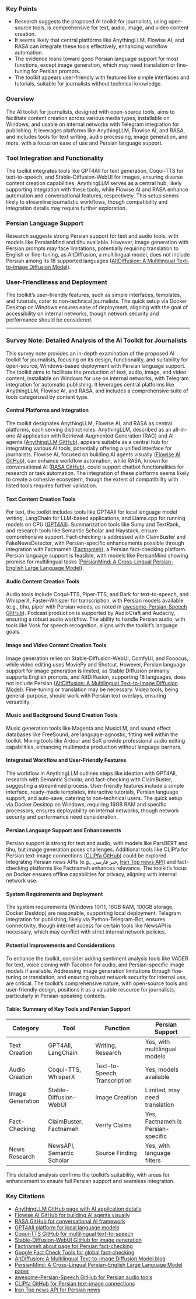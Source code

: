 ### Key Points
- Research suggests the proposed AI toolkit for journalists, using open-source tools, is comprehensive for text, audio, image, and video content creation.
- It seems likely that central platforms like AnythingLLM, Flowise AI, and RASA can integrate these tools effectively, enhancing workflow automation.
- The evidence leans toward good Persian language support for most functions, except image generation, which may need translation or fine-tuning for Persian prompts.
- The toolkit appears user-friendly with features like simple interfaces and tutorials, suitable for journalists without technical knowledge.

### Overview
The AI toolkit for journalists, designed with open-source tools, aims to facilitate content creation across various media types, installable on Windows, and usable on internal networks with Telegram integration for publishing. It leverages platforms like AnythingLLM, Flowise AI, and RASA, and includes tools for text writing, audio processing, image generation, and more, with a focus on ease of use and Persian language support.

### Tool Integration and Functionality
The toolkit integrates tools like GPT4All for text generation, Coqui-TTS for text-to-speech, and Stable-Diffusion-WebUI for images, ensuring diverse content creation capabilities. AnythingLLM serves as a central hub, likely supporting integration with these tools, while Flowise AI and RASA enhance automation and conversational features, respectively. This setup seems likely to streamline journalistic workflows, though compatibility and integration details may require further exploration.

### Persian Language Support
Research suggests strong Persian support for text and audio tools, with models like PersianMind and tihu available. However, image generation with Persian prompts may face limitations, potentially requiring translation to English or fine-tuning, as AltDiffusion, a multilingual model, does not include Persian among its 18 supported languages ([AltDiffusion: A Multilingual Text-to-Image Diffusion Model](https://blog.paperspace.com/altdiffusion-a-multilingual-text-to-image-diffusion-model/)).

### User-Friendliness and Deployment
The toolkit’s user-friendly features, such as simple interfaces, templates, and tutorials, cater to non-technical journalists. The quick setup via Docker Desktop on Windows ensures ease of deployment, aligning with the goal of accessibility on internal networks, though network security and performance should be considered.

---

### Survey Note: Detailed Analysis of the AI Toolkit for Journalists

This survey note provides an in-depth examination of the proposed AI toolkit for journalists, focusing on its design, functionality, and suitability for open-source, Windows-based deployment with Persian language support. The toolkit aims to facilitate the production of text, audio, image, and video content, installable on Windows for use on internal networks, with Telegram integration for automatic publishing. It leverages central platforms like AnythingLLM, Flowise AI, and RASA, and includes a comprehensive suite of tools categorized by content type.

#### Central Platforms and Integration
The toolkit designates AnythingLLM, Flowise AI, and RASA as central platforms, each serving distinct roles. AnythingLLM, described as an all-in-one AI application with Retrieval-Augmented Generation (RAG) and AI agents ([AnythingLLM GitHub](https://github.com/Mintplex-Labs/anything-llm)), appears suitable as a central hub for integrating various AI tools, potentially offering a unified interface for journalists. Flowise AI, focused on building AI agents visually ([Flowise AI GitHub](https://github.com/FlowiseAI/Flowise)), can enhance workflow automation, while RASA, known for conversational AI ([RASA GitHub](https://github.com/RasaHQ/rasa)), could support chatbot functionalities for research or task automation. The integration of these platforms seems likely to create a cohesive ecosystem, though the extent of compatibility with listed tools requires further validation.

#### Text Content Creation Tools
For text, the toolkit includes tools like GPT4All for local language model writing, LangChain for LLM-based applications, and Llama.cpp for running models on CPU ([GPT4All](https://www.nomic.ai/gpt4all)). Summarization tools like Sumy and TextRank, and research tools like Semantic Scholar and Haystack, ensure comprehensive support. Fact-checking is addressed with ClaimBuster and FakeNewsDetector, with Persian-specific enhancements possible through integration with Factnameh ([Factnameh](https://factnameh.com/en/about)), a Persian fact-checking platform. Persian language support is feasible, with models like PersianMind showing promise for multilingual tasks ([PersianMind: A Cross-Lingual Persian-English Large Language Model](https://arxiv.org/abs/2401.06466)).

#### Audio Content Creation Tools
Audio tools include Coqui-TTS, Piper-TTS, and Bark for text-to-speech, and WhisperX, Faster-Whisper for transcription, with Persian models available (e.g., tihu, piper with Persian voices, as noted in [awesome-Persian-Speech GitHub](https://github.com/karim23657/awesome-Persian-Speech)). Podcast production is supported by AudioCraft and Audacity, ensuring a robust audio workflow. The ability to handle Persian audio, with tools like Vosk for speech recognition, aligns with the toolkit’s language goals.

#### Image and Video Content Creation Tools
Image generation relies on Stable-Diffusion-WebUI, ComfyUI, and Fooocus, while video editing uses MoviePy and Shotcut. However, Persian language support for image generation is limited, as Stable Diffusion primarily supports English prompts, and AltDiffusion, supporting 18 languages, does not include Persian ([AltDiffusion: A Multilingual Text-to-Image Diffusion Model](https://blog.paperspace.com/altdiffusion-a-multilingual-text-to-image-diffusion-model/)). Fine-tuning or translation may be necessary. Video tools, being general-purpose, should work with Persian text overlays, ensuring versatility.

#### Music and Background Sound Creation Tools
Music generation tools like Magenta and MusicLM, and sound effect databases like FreeSound, are language-agnostic, fitting well within the toolkit. Mixing tools like Ardour and SoX provide professional audio editing capabilities, enhancing multimedia production without language barriers.

#### Integrated Workflow and User-Friendly Features
The workflow in AnythingLLM outlines steps like ideation with GPT4All, research with Semantic Scholar, and fact-checking with ClaimBuster, suggesting a streamlined process. User-friendly features include a simple interface, ready-made templates, interactive tutorials, Persian language support, and auto-save, catering to non-technical users. The quick setup via Docker Desktop on Windows, requiring 16GB RAM and specific processors, ensures deployability on internal networks, though network security and performance need consideration.

#### Persian Language Support and Enhancements
Persian support is strong for text and audio, with models like ParsBERT and tihu, but image generation poses challenges. Additional tools like CLIPfa for Persian text-image connections ([CLIPfa GitHub](https://github.com/sajjjadayobi/CLIPfa)) could be explored. Integrating Persian news APIs (e.g., خبر فارسی, [Iran Top news API](https://newsdata.io/news-sources/iran-top-news-api)) and fact-checking platforms like Factnameh enhances relevance. The toolkit’s focus on Docker ensures offline capabilities for privacy, aligning with internal network use.

#### System Requirements and Deployment
The system requirements (Windows 10/11, 16GB RAM, 100GB storage, Docker Desktop) are reasonable, supporting local deployment. Telegram integration for publishing, likely via Python-Telegram-Bot, ensures connectivity, though internet access for certain tools like NewsAPI is necessary, which may conflict with strict internal network policies.

#### Potential Improvements and Considerations
To enhance the toolkit, consider adding sentiment analysis tools like VADER for text, voice cloning with Tacotron for audio, and Persian-specific image models if available. Addressing image generation limitations through fine-tuning or translation, and ensuring robust network security for internal use, are critical. The toolkit’s comprehensive nature, with open-source tools and user-friendly design, positions it as a valuable resource for journalists, particularly in Persian-speaking contexts.

#### Table: Summary of Key Tools and Persian Support

| **Category**          | **Tool**                     | **Function**                     | **Persian Support**         |
|-----------------------|------------------------------|-----------------------------------|-----------------------------|
| Text Creation         | GPT4All, LangChain           | Writing, Research                | Yes, with multilingual models |
| Audio Creation        | Coqui-TTS, WhisperX          | Text-to-Speech, Transcription    | Yes, models available        |
| Image Generation      | Stable-Diffusion-WebUI       | Image Creation                   | Limited, may need translation |
| Fact-Checking         | ClaimBuster, Factnameh       | Verify Claims                    | Yes, Factnameh is Persian-specific |
| News Research         | NewsAPI, Semantic Scholar    | Source Finding                   | Yes, with language filters   |

This detailed analysis confirms the toolkit’s suitability, with areas for enhancement to ensure full Persian support and seamless integration.

### Key Citations
- [AnythingLLM GitHub page with AI application details](https://github.com/Mintplex-Labs/anything-llm)
- [Flowise AI GitHub for building AI agents visually](https://github.com/FlowiseAI/Flowise)
- [RASA GitHub for conversational AI framework](https://github.com/RasaHQ/rasa)
- [GPT4All platform for local language models](https://www.nomic.ai/gpt4all)
- [Coqui-TTS GitHub for multilingual text-to-speech](https://github.com/coqui-ai/TTS)
- [Stable-Diffusion-WebUI GitHub for image generation](https://github.com/AUTOMATIC1111/stable-diffusion-webui)
- [Factnameh about page for Persian fact-checking](https://factnameh.com/en/about)
- [Google Fact Check Tools for global fact-checking](https://newsinitiative.withgoogle.com/resources/trainings/google-fact-check-tools/)
- [AltDiffusion: A Multilingual Text-to-Image Diffusion Model blog](https://blog.paperspace.com/altdiffusion-a-multilingual-text-to-image-diffusion-model/)
- [PersianMind: A Cross-Lingual Persian-English Large Language Model paper](https://arxiv.org/abs/2401.06466)
- [awesome-Persian-Speech GitHub for Persian audio tools](https://github.com/karim23657/awesome-Persian-Speech)
- [CLIPfa GitHub for Persian text-image connections](https://github.com/sajjjadayobi/CLIPfa)
- [Iran Top news API for Persian news](https://newsdata.io/news-sources/iran-top-news-api)